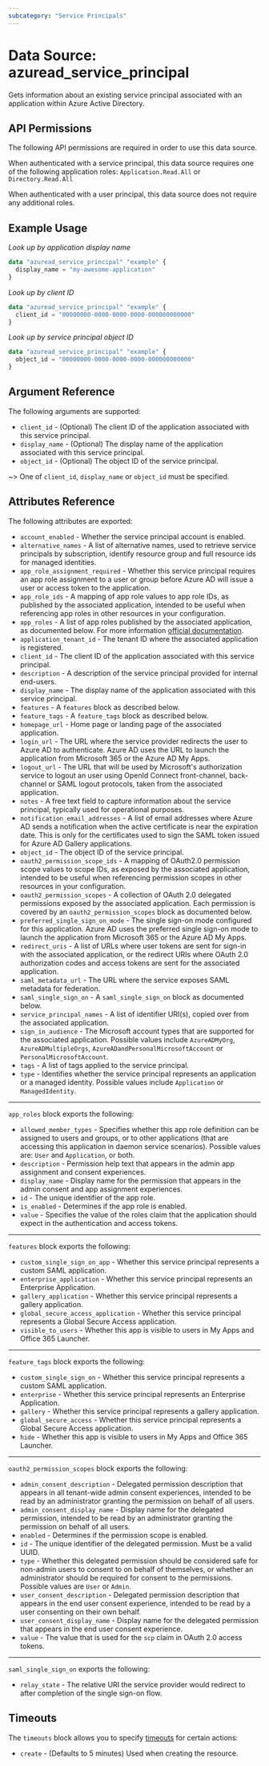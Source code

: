 ```yaml
---
subcategory: "Service Principals"
---
```


# Data Source: azuread_service_principal

Gets information about an existing service principal associated with an application within Azure Active Directory.

## API Permissions

The following API permissions are required in order to use this data source.

When authenticated with a service principal, this data source requires one of the following application roles: `Application.Read.All` or `Directory.Read.All`

When authenticated with a user principal, this data source does not require any additional roles.

## Example Usage

*Look up by application display name*

```terraform
data "azuread_service_principal" "example" {
  display_name = "my-awesome-application"
}
```

*Look up by client ID*

```terraform
data "azuread_service_principal" "example" {
  client_id = "00000000-0000-0000-0000-000000000000"
}
```

*Look up by service principal object ID*

```terraform
data "azuread_service_principal" "example" {
  object_id = "00000000-0000-0000-0000-000000000000"
}
```

## Argument Reference

The following arguments are supported:

* `client_id` - (Optional) The client ID of the application associated with this service principal.
* `display_name` - (Optional) The display name of the application associated with this service principal.
* `object_id` - (Optional) The object ID of the service principal.

~> One of `client_id`, `display_name` or `object_id` must be specified.

## Attributes Reference

The following attributes are exported:

* `account_enabled` - Whether the service principal account is enabled.
* `alternative_names` - A list of alternative names, used to retrieve service principals by subscription, identify resource group and full resource ids for managed identities.
* `app_role_assignment_required` - Whether this service principal requires an app role assignment to a user or group before Azure AD will issue a user or access token to the application.
* `app_role_ids` - A mapping of app role values to app role IDs, as published by the associated application, intended to be useful when referencing app roles in other resources in your configuration.
* `app_roles` - A list of app roles published by the associated application, as documented below. For more information [official documentation](https://docs.microsoft.com/en-us/azure/architecture/multitenant-identity/app-roles).
* `application_tenant_id` - The tenant ID where the associated application is registered.
* `client_id` - The client ID of the application associated with this service principal.
* `description` - A description of the service principal provided for internal end-users.
* `display_name` - The display name of the application associated with this service principal.
* `features` - A `features` block as described below.
* `feature_tags` - A `feature_tags` block as described below.
* `homepage_url` - Home page or landing page of the associated application.
* `login_url` - The URL where the service provider redirects the user to Azure AD to authenticate. Azure AD uses the URL to launch the application from Microsoft 365 or the Azure AD My Apps.
* `logout_url` - The URL that will be used by Microsoft's authorization service to logout an user using OpenId Connect front-channel, back-channel or SAML logout protocols, taken from the associated application.
* `notes` - A free text field to capture information about the service principal, typically used for operational purposes.
* `notification_email_addresses` - A list of email addresses where Azure AD sends a notification when the active certificate is near the expiration date. This is only for the certificates used to sign the SAML token issued for Azure AD Gallery applications.
* `object_id` - The object ID of the service principal.
* `oauth2_permission_scope_ids` - A mapping of OAuth2.0 permission scope values to scope IDs, as exposed by the associated application, intended to be useful when referencing permission scopes in other resources in your configuration.
* `oauth2_permission_scopes` - A collection of OAuth 2.0 delegated permissions exposed by the associated application. Each permission is covered by an `oauth2_permission_scopes` block as documented below.
* `preferred_single_sign_on_mode` - The single sign-on mode configured for this application. Azure AD uses the preferred single sign-on mode to launch the application from Microsoft 365 or the Azure AD My Apps.
* `redirect_uris` - A list of URLs where user tokens are sent for sign-in with the associated application, or the redirect URIs where OAuth 2.0 authorization codes and access tokens are sent for the associated application.
* `saml_metadata_url` - The URL where the service exposes SAML metadata for federation.
* `saml_single_sign_on` - A `saml_single_sign_on` block as documented below.
* `service_principal_names` - A list of identifier URI(s), copied over from the associated application.
* `sign_in_audience` - The Microsoft account types that are supported for the associated application. Possible values include `AzureADMyOrg`, `AzureADMultipleOrgs`, `AzureADandPersonalMicrosoftAccount` or `PersonalMicrosoftAccount`.
* `tags` - A list of tags applied to the service principal.
* `type` - Identifies whether the service principal represents an application or a managed identity. Possible values include `Application` or `ManagedIdentity`.

---

`app_roles` block exports the following:

* `allowed_member_types` - Specifies whether this app role definition can be assigned to users and groups, or to other applications (that are accessing this application in daemon service scenarios). Possible values are: `User` and `Application`, or both.
* `description` - Permission help text that appears in the admin app assignment and consent experiences.
* `display_name` - Display name for the permission that appears in the admin consent and app assignment experiences.
* `id` - The unique identifier of the app role.
* `is_enabled` - Determines if the app role is enabled.
* `value` - Specifies the value of the roles claim that the application should expect in the authentication and access tokens.

---

`features` block exports the following:

* `custom_single_sign_on_app` - Whether this service principal represents a custom SAML application.
* `enterprise_application` - Whether this service principal represents an Enterprise Application.
* `gallery_application` - Whether this service principal represents a gallery application.
* `global_secure_access_application` - Whether this service principal represents a Global Secure Access application.
* `visible_to_users` - Whether this app is visible to users in My Apps and Office 365 Launcher.

---

`feature_tags` block exports the following:

* `custom_single_sign_on` - Whether this service principal represents a custom SAML application.
* `enterprise` - Whether this service principal represents an Enterprise Application.
* `gallery` - Whether this service principal represents a gallery application.
* `global_secure_access` - Whether this service principal represents a Global Secure Access application.
* `hide` - Whether this app is visible to users in My Apps and Office 365 Launcher.

---

`oauth2_permission_scopes` block exports the following:

* `admin_consent_description` - Delegated permission description that appears in all tenant-wide admin consent experiences, intended to be read by an administrator granting the permission on behalf of all users.
* `admin_consent_display_name` - Display name for the delegated permission, intended to be read by an administrator granting the permission on behalf of all users.
* `enabled` - Determines if the permission scope is enabled.
* `id` - The unique identifier of the delegated permission. Must be a valid UUID.
* `type` - Whether this delegated permission should be considered safe for non-admin users to consent to on behalf of themselves, or whether an administrator should be required for consent to the permissions. Possible values are `User` or `Admin`.
* `user_consent_description` - Delegated permission description that appears in the end user consent experience, intended to be read by a user consenting on their own behalf.
* `user_consent_display_name` - Display name for the delegated permission that appears in the end user consent experience.
* `value` - The value that is used for the `scp` claim in OAuth 2.0 access tokens.

---

`saml_single_sign_on` exports the following:

* `relay_state` - The relative URI the service provider would redirect to after completion of the single sign-on flow.

## Timeouts

The `timeouts` block allows you to specify [timeouts](https://www.terraform.io/language/resources/syntax#operation-timeouts) for certain actions:

* `create` - (Defaults to 5 minutes) Used when creating the resource.
